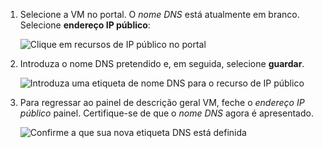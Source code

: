 
1. Selecione a VM no portal. O *nome DNS* está atualmente em branco. Selecione **endereço IP público**:
   
   ![Clique em recursos de IP público no portal](./media/virtual-machines-common-portal-create-fqdn/locatePublicIP.PNG)

2. Introduza o nome DNS pretendido e, em seguida, selecione **guardar**.
   
   ![Introduza uma etiqueta de nome DNS para o recurso de IP público](./media/virtual-machines-common-portal-create-fqdn/dnsNameLabel.PNG)


3. Para regressar ao painel de descrição geral VM, feche o *endereço IP público* painel. Certifique-se de que o *nome DNS* agora é apresentado.
   
   ![Confirme a que sua nova etiqueta DNS está definida](./media/virtual-machines-common-portal-create-fqdn/fqdnCreated.PNG)

